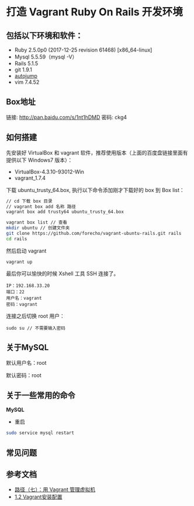 打造 Vagrant Ruby On Rails 开发环境
================

## 包括以下环境和软件：

- Ruby 2.5.0p0 (2017-12-25 revision 61468) [x86_64-linux]
- Mysql 5.5.59（mysql -V）
- Rails 5.1.5
- git 1.9.1
- [autojump](https://github.com/joelthelion/autojump)
- vim 7.4.52

## Box地址

链接: http://pan.baidu.com/s/1nt1hDMD 密码: ckg4


## 如何搭建

先安装好 VirtualBox 和 vagrant 软件，推荐使用版本（上面的百度盘链接里面有提供以下 Windows7 版本）：

 - VirtualBox-4.3.10-93012-Win
 - vagrant_1.7.4
 
下载 ubuntu_trusty_64.box, 执行以下命令添加刚才下载好的 box 到 Box list：

```sh
// cd 下载 box 目录
// vagrant box add 名称 路径
vagrant box add trusty64 ubuntu_trusty_64.box

vagrant box list // 查看
mkdir ubuntu // 创建文件夹
git clone https://github.com/forecho/vagrant-ubuntu-rails.git rails
cd rails
```
然后启动 vagrant

```
vagrant up
```

最后你可以愉快的时候 Xshell 工具 SSH 连接了。

```
IP：192.168.33.20
端口：22
用户名：vagrant
密码：vagrant
```

连接之后切换 root 用户：

```
sudo su // 不需要输入密码
```

## 关于MySQL

默认用户名：root

默认密码：root


## 关于一些常用的命令

**MySQL**

- 重启
```sh
sudo service mysql restart
```

## 常见问题


## 参考文档

- [路径（七）：用 Vagrant 管理虚拟机](http://ninghao.net/blog/2077)
- [1.2 Vagrant安装配置](https://github.com/astaxie/Go-in-Action/blob/master/ebook/zh/01.2.md)